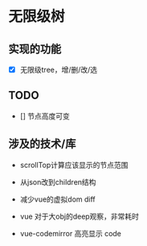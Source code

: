 # 无限级树

## 实现的功能

- [x] 无限级tree，增/删/改/选

## TODO

- [] 节点高度可变

## 涉及的技术/库

- scrollTop计算应该显示的节点范围
- 从json改到children结构
- 减少vue的虚拟dom diff
- vue 对于大obj的deep观察，非常耗时

- vue-codemirror 高亮显示 code
